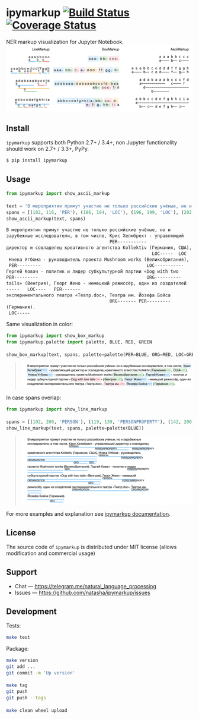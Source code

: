 # ipymarkup [![Build Status](https://travis-ci.org/natasha/ipymarkup.svg?branch=master)](https://travis-ci.org/natasha/ipymarkup) [![Coverage Status](https://coveralls.io/repos/github/natasha/ipymarkup/badge.svg?branch=master)](https://coveralls.io/github/natasha/ipymarkup?branch=master)

NER markup visualization for Jupyter Notebook. 
<img src="i/table.png"/>

## Install

`ipymarkup` supports both Python 2.7+ / 3.4+, non Jupyter functionality should work on 2.7+ / 3.3+, PyPy.

```bash
$ pip install ipymarkup
```

## Usage

```python
from ipymarkup import show_ascii_markup

text = 'В мероприятии примут участие не только российские учёные, но и зарубежные исследователи, в том числе, Крис Хелмбрехт - управляющий директор и совладелец креативного агентства Kollektiv (Германия, США), Ннека Угбома - руководитель проекта Mushroom works (Великобритания), Гергей Ковач - политик и лидер субкультурной партии «Dog with two tails» (Венгрия), Георг Жено - немецкий режиссёр, один из создателей экспериментального театра «Театр.doc», Театра им. Йозефа Бойса (Германия).'
spans = [(102, 116, 'PER'), (186, 194, 'LOC'), (196, 199, 'LOC'), (202, 214, 'PER'), (254, 268, 'LOC'), (271, 283, 'PER'), (324, 342, 'ORG'), (345, 352, 'LOC'), (355, 365, 'PER'), (445, 455, 'ORG'), (456, 468, 'PER'), (470, 478, 'LOC')]
show_ascii_markup(text, spans)
```
```
В мероприятии примут участие не только российские учёные, но и 
зарубежные исследователи, в том числе, Крис Хелмбрехт - управляющий 
                                       PER-----------               
директор и совладелец креативного агентства Kollektiv (Германия, США),
                                                       LOC-----  LOC  
 Ннека Угбома - руководитель проекта Mushroom works (Великобритания), 
 PER---------                                        LOC-----------   
Гергей Ковач - политик и лидер субкультурной партии «Dog with two 
PER---------                                         ORG----------
tails» (Венгрия), Георг Жено - немецкий режиссёр, один из создателей 
-----   LOC----   PER-------                                         
экспериментального театра «Театр.doc», Театра им. Йозефа Бойса 
                                       ORG------- PER--------- 
(Германия).
 LOC-----  
```
Same visualization in color:
```python
from ipymarkup import show_box_markup
from ipymarkup.palette import palette, BLUE, RED, GREEN

show_box_markup(text, spans, palette=palette(PER=BLUE, ORG=RED, LOC=GREEN))
```
> <img src="i/01.png"/>

In case spans overlap:
```python
from ipymarkup import show_line_markup

spans = [(102, 200, 'PERSON'), (119, 139, 'PERSONPROPERTY'), (142, 200, 'PERSONPROPERTY'), (153, 200, 'ORGANIZATION'), (186, 194, 'GEO'), (196, 199, 'GEO'), (202, 252, 'PERSON'), (217, 252, 'PERSONPROPERTY'), (254, 268, 'GEO'), (296, 353, 'PERSONPROPERTY'), (302, 353, 'ORGANIZATION'), (345, 352, 'GEO'), (355, 385, 'PERSON'), (368, 385, 'PERSONPROPERTY'), (406, 443, 'ORGANIZATION'), (445, 479, 'ORGANIZATION'), (470, 478, 'GEO')]
show_line_markup(text, spans, palette=palette(BLUE))
```
> <img src="i/02.png">

For more examples and explanation see [ipymarkup documentation](http://nbviewer.jupyter.org/github/natasha/ipymarkup/blob/master/docs.ipynb).

## License

The source code of `ipymarkup` is distributed under MIT license (allows modification and commercial usage)

## Support

- Chat — https://telegram.me/natural_language_processing
- Issues — https://github.com/natasha/ipymarkup/issues

## Development

Tests:

```bash
make test
```

Package:

```bash
make version
git add ...
git commit -m 'Up version'

make tag
git push
git push --tags

make clean wheel upload
```
